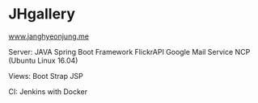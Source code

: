 # JHgallery

www.janghyeonjung.me

Server:
JAVA
Spring Boot Framework
FlickrAPI
Google Mail Service
NCP (Ubuntu Linux 16.04)

Views:
Boot Strap
JSP

CI:
Jenkins with Docker
